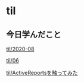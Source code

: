 # til

## 今日学んだこと

[til/2020\-08](https://github.com/tokiohamamatsu/til/blob/master/tir/2020-08.md#06)

[til/06](https://github.com/tokiohamamatsu/til/blob/master/%E6%B4%BB%E5%8B%95%E8%A8%98%E9%8C%B2/08/06.md)

[til/ActiveReportsを触ってみた](https://github.com/tokiohamamatsu/til/blob/master/VB/ActiveReports%E3%82%92%E8%A7%A6%E3%81%A3%E3%81%A6%E3%81%BF%E3%81%9F.md)